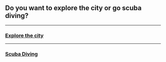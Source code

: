 ## Do you want to explore the city or go scuba diving?
---
### [Explore the city](city.md)
---
### [Scuba Diving](diving.md)
